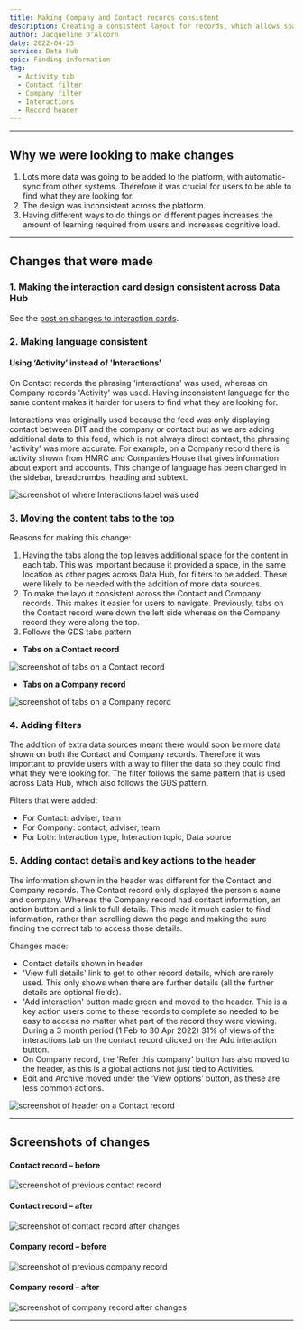 ```yaml
---
title: Making Company and Contact records consistent
description: Creating a consistent layout for records, which allows space to filter activity and has comparable content and actions in the header area.
author: Jacqueline D'Alcorn
date: 2022-04-25
service: Data Hub
epic: Finding information
tag:
  - Activity tab
  - Contact filter
  - Company filter
  - Interactions
  - Record header
---
```


***
## Why we were looking to make changes
1. Lots more data was going to be added to the platform, with automatic-sync from other systems. Therefore it was crucial for users to be able to find what they are looking for.
2. The design was inconsistent across the platform.
4. Having different ways to do things on different pages increases the amount of learning required from users and increases cognitive load.

***
## Changes that were made
### 1. Making the interaction card design consistent across Data Hub
See the [post on changes to interaction cards](/data-hub/interaction-cards/).

### 2. Making language consistent
#### Using ‘Activity’ instead of 'Interactions'
On Contact records the phrasing 'interactions' was used, whereas on Company records 'Activity' was used. Having inconsistent language for the same content makes it harder for users to find what they are looking for.

Interactions was originally used because the feed was only displaying contact between DIT and the company or contact but as we are adding additional data to this feed, which is not always direct contact, the phrasing 'activity' was more accurate. For example, on a Company record there is activity shown from HMRC and Companies House that gives information about export and accounts. This change of language has been changed in the sidebar, breadcrumbs, heading and subtext.

![screenshot of where Interactions label was used](contact--interactions-label.png)

### 3. Moving the content tabs to the top  
Reasons for making this change:
1. Having the tabs along the top leaves additional space for the content in each tab. This was important because it provided a space, in the same location as other pages across Data Hub, for filters to be added. These were likely to be needed with the addition of more data sources.
2. To make the layout consistent across the Contact and Company records. This makes it easier for users to navigate. Previously, tabs on the Contact record were down the left side whereas on the Company record they were along the top.
3. Follows the GDS tabs pattern

* **Tabs on a Contact record**

![screenshot of tabs on a Contact record](contact--tabs.png)

* **Tabs on a Company record**

![screenshot of tabs on a Company record](company--tabs.png)

### 4. Adding filters
The addition of extra data sources meant there would soon be more data shown on both the Contact and Company records. Therefore it was important to provide users with a way to filter the data so they could find what they were looking for. The filter follows the same pattern that is used across Data Hub, which also follows the GDS pattern.

Filters that were added:
* For Contact: adviser, team
* For Company: contact, adviser, team
* For both: Interaction type, Interaction topic, Data source

### 5. Adding contact details and key actions to the header
The information shown in the header was different for the Contact and Company records. The Contact record only displayed the person's name and company. Whereas the Company record had contact information, an action button and a link to full details. This made it much easier to find information, rather than scrolling down the page and making the sure finding the correct tab to access those details.

Changes made:
* Contact details shown in header
* 'View full details' link to get to other record details, which are rarely used. This only shows when there are further details (all the further details are optional fields).
* 'Add interaction' button made green and moved to the header. This is a key action users come to these records to complete so needed to be easy to access no matter what part of the record they were viewing. During a 3 month period (1 Feb to 30 Apr 2022) 31% of views of the interactions tab on the contact record clicked on the Add interaction button.
* On Company record, the 'Refer this company' button has also moved to the header, as this is a global actions not just tied to Activities.
* Edit and Archive moved under the ‘View options’ button, as these are less common actions.

![screenshot of header on a Contact record](contact--header.png)

***
## Screenshots of changes
#### Contact record – before
![screenshot of previous contact record](contact--previous.png)

#### Contact record – after
![screenshot of contact record after changes](contact--after.png)

#### Company record – before
![screenshot of previous company record](company--previous.png)

#### Company record – after
![screenshot of company record after changes](company--after.png)

***
